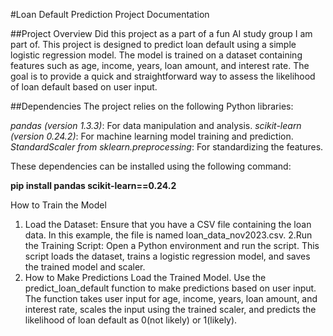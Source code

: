 #Loan Default Prediction Project Documentation

##Project Overview
Did this project as a part of a fun AI study group I am part of.
This project is designed to predict loan default using a simple logistic regression model. The model is trained on a dataset containing features such as age, income, years, loan amount, and interest rate. The goal is to provide a quick and straightforward way to assess the likelihood of loan default based on user input.

##Dependencies
The project relies on the following Python libraries:

*pandas (version 1.3.3)*: For data manipulation and analysis.
*scikit-learn (version 0.24.2)*: For machine learning model training and prediction.
*StandardScaler from sklearn.preprocessing*: For standardizing the features.

These dependencies can be installed using the following command:

**pip install pandas scikit-learn==0.24.2**

How to Train the Model
1. Load the Dataset:
Ensure that you have a CSV file containing the loan data. In this example, the file is named loan_data_nov2023.csv.
2.Run the Training Script:
Open a Python environment and run the script. This script loads the dataset, trains a logistic regression model, and saves the trained model and scaler.
3. How to Make Predictions
Load the Trained Model.
Use the predict_loan_default function to make predictions based on user input. The function takes user input for age, income, years, loan amount, and interest rate, scales the input using the trained scaler, and predicts the likelihood of loan default as 0(not likely) or 1(likely).
